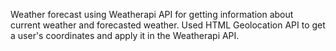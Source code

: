 Weather forecast using Weatherapi API for getting information about current weather and forecasted weather. 
Used HTML Geolocation API to get a user's coordinates and apply it in the Weatherapi API.
